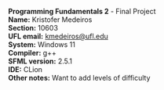 <b>Programming Fundamentals 2</b> - Final Project<br>
<b>Name:</b> Kristofer Medeiros<br>
<b>Section:</b> 10603<br>
<b>UFL email:</b> kmedeiros@ufl.edu<br>
<b>System:</b> Windows 11<br>
<b>Compiler:</b> g++<br>
<b>SFML version:</b> 2.5.1<br>
<b>IDE:</b> CLion<br>
<b>Other notes:</b> Want to add levels of difficulty